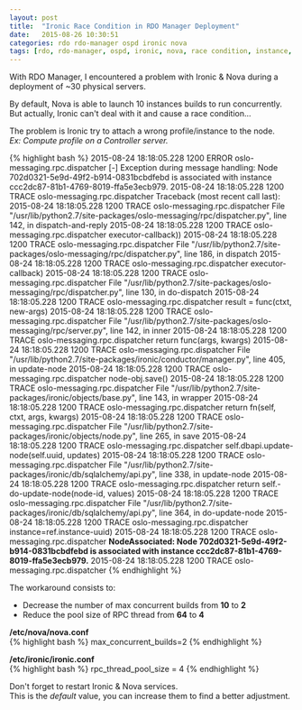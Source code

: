 ```yaml
---
layout: post
title:  "Ironic Race Condition in RDO Manager Deployment"
date:   2015-08-26 10:30:51
categories: rdo rdo-manager ospd ironic nova
tags: [rdo, rdo-manager, ospd, ironic, nova, race condition, instance, deployment]
---
```

With RDO Manager, I encountered a problem with Ironic & Nova during a deployment of ~30 physical servers.

By default, Nova is able to launch 10 instances builds to run concurrently.  
But actually, Ironic can't deal with it and cause a race condition...

The problem is Ironic try to attach a wrong profile/instance to the node.   
_Ex: Compute profile on a Controller server._    

{% highlight bash %}
2015-08-24 18:18:05.228 1200 ERROR oslo-messaging.rpc.dispatcher [-] Exception during message handling: Node 702d0321-5e9d-49f2-b914-0831bcbdfebd is associated with instance ccc2dc87-81b1-4769-8019-ffa5e3ecb979.
2015-08-24 18:18:05.228 1200 TRACE oslo-messaging.rpc.dispatcher Traceback (most recent call last):
2015-08-24 18:18:05.228 1200 TRACE oslo-messaging.rpc.dispatcher   File "/usr/lib/python2.7/site-packages/oslo-messaging/rpc/dispatcher.py", line 142, in dispatch-and-reply
2015-08-24 18:18:05.228 1200 TRACE oslo-messaging.rpc.dispatcher     executor-callback))
2015-08-24 18:18:05.228 1200 TRACE oslo-messaging.rpc.dispatcher   File "/usr/lib/python2.7/site-packages/oslo-messaging/rpc/dispatcher.py", line 186, in dispatch
2015-08-24 18:18:05.228 1200 TRACE oslo-messaging.rpc.dispatcher     executor-callback)
2015-08-24 18:18:05.228 1200 TRACE oslo-messaging.rpc.dispatcher   File "/usr/lib/python2.7/site-packages/oslo-messaging/rpc/dispatcher.py", line 130, in do-dispatch
2015-08-24 18:18:05.228 1200 TRACE oslo-messaging.rpc.dispatcher     result = func(ctxt, new-args)
2015-08-24 18:18:05.228 1200 TRACE oslo-messaging.rpc.dispatcher   File "/usr/lib/python2.7/site-packages/oslo-messaging/rpc/server.py", line 142, in inner
2015-08-24 18:18:05.228 1200 TRACE oslo-messaging.rpc.dispatcher     return func(args, kwargs)
2015-08-24 18:18:05.228 1200 TRACE oslo-messaging.rpc.dispatcher   File "/usr/lib/python2.7/site-packages/ironic/conductor/manager.py", line 405, in update-node
2015-08-24 18:18:05.228 1200 TRACE oslo-messaging.rpc.dispatcher     node-obj.save()
2015-08-24 18:18:05.228 1200 TRACE oslo-messaging.rpc.dispatcher   File "/usr/lib/python2.7/site-packages/ironic/objects/base.py", line 143, in wrapper
2015-08-24 18:18:05.228 1200 TRACE oslo-messaging.rpc.dispatcher     return fn(self, ctxt, args, kwargs)
2015-08-24 18:18:05.228 1200 TRACE oslo-messaging.rpc.dispatcher   File "/usr/lib/python2.7/site-packages/ironic/objects/node.py", line 265, in save
2015-08-24 18:18:05.228 1200 TRACE oslo-messaging.rpc.dispatcher     self.dbapi.update-node(self.uuid, updates)
2015-08-24 18:18:05.228 1200 TRACE oslo-messaging.rpc.dispatcher   File "/usr/lib/python2.7/site-packages/ironic/db/sqlalchemy/api.py", line 338, in update-node
2015-08-24 18:18:05.228 1200 TRACE oslo-messaging.rpc.dispatcher     return self.-do-update-node(node-id, values)
2015-08-24 18:18:05.228 1200 TRACE oslo-messaging.rpc.dispatcher   File "/usr/lib/python2.7/site-packages/ironic/db/sqlalchemy/api.py", line 364, in do-update-node
2015-08-24 18:18:05.228 1200 TRACE oslo-messaging.rpc.dispatcher     instance=ref.instance-uuid)
2015-08-24 18:18:05.228 1200 TRACE oslo-messaging.rpc.dispatcher **NodeAssociated: Node 702d0321-5e9d-49f2-b914-0831bcbdfebd is associated with instance ccc2dc87-81b1-4769-8019-ffa5e3ecb979.**
2015-08-24 18:18:05.228 1200 TRACE oslo-messaging.rpc.dispatcher
{% endhighlight %}

The workaround consists to:   
*    Decrease the number of max concurrent builds from **10** to **2**   
*    Reduce the pool size of RPC thread from **64** to **4**

**/etc/nova/nova.conf**  
{% highlight bash %}
max_concurrent_builds=2
{% endhighlight %}

**/etc/ironic/ironic.conf**  
{% highlight bash %}
rpc_thread_pool_size = 4
{% endhighlight %}    

Don't forget to restart Ironic & Nova services.    
This is the _default_ value, you can increase them to find a better adjustment.
